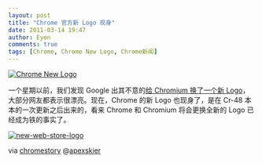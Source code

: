 ```yaml
---
layout: post
title: "Chrome 官方新 Logo 现身"
date: 2011-03-14 19:47
author: Eyon
comments: true
tags: [Chrome, Chrome New Logo, Chrome新闻]
---
```

<a href="http://img.chromi.org/2011/03/IDR_PRODUCT_LOGO.png">![Chrome New Logo](http://img.chromi.org/2011/03/IDR_PRODUCT_LOGO.png "Chrome New Logo")</a>

一个星期以前，我们发现 Google 出其不意的[给 Chromium 换了一个新 Logo](http://www.chromi.org/archives/10776)，大部分网友都表示很漂亮。现在，Chrome 的新 Logo 也现身了，是在 Cr-48 本本的一次更新之后出来的，看来 Chrome 和 Chromium 将会更换全新的 Logo 已经成为铁的事实了。

<a href="http://img.chromi.org/2011/03/new-web-store-logo.jpg">![](http://img.chromi.org/2011/03/new-web-store-logo.jpg "new-web-store-logo")</a>

via [chromestory](http://chromestory.com/2011/03/google-chrome-new-logo-the-official-version/) @[apexskier ](https://twitter.com/apexskier)




